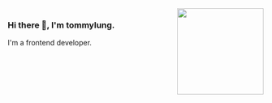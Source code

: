 <img height="170" align="right" src="https://github-readme-stats.vercel.app/api?username=tommylung&show_icons=true&count_private=true&include_all_commits=true&theme=transparent"/>

### Hi there 👋, I'm tommylung.

I'm a frontend developer.

<!--
**tommylung/tommylung** is a ✨ _special_ ✨ repository because its `README.md` (this file) appears on your GitHub profile.

Here are some ideas to get you started:

- 🔭 I’m currently working on ...
- 🌱 I’m currently learning ...
- 👯 I’m looking to collaborate on ...
- 🤔 I’m looking for help with ...
- 💬 Ask me about ...
- 📫 How to reach me: ...
- 😄 Pronouns: ...
- ⚡ Fun fact: ...
-->
